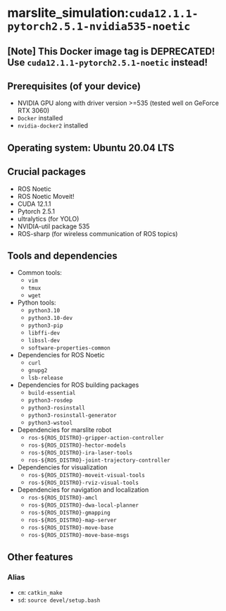 # marslite_simulation:`cuda12.1.1-pytorch2.5.1-nvidia535-noetic`

## [Note] This Docker image tag is DEPRECATED! Use `cuda12.1.1-pytorch2.5.1-noetic` instead!

## Prerequisites (of your device)
* NVIDIA GPU along with driver version >=535 (tested well on GeForce RTX 3060)
* `Docker` installed
* `nvidia-docker2` installed

## Operating system: Ubuntu 20.04 LTS

## Crucial packages
* ROS Noetic
* ROS Noetic Moveit!
* CUDA 12.1.1
* Pytorch 2.5.1
* ultralytics (for YOLO)
* NVIDIA-util package 535
* ROS-sharp (for wireless communication of ROS topics)

## Tools and dependencies
* Common tools:
  - `vim`
  - `tmux`
  - `wget`
* Python tools:
  - `python3.10`
  - `python3.10-dev`
  - `python3-pip`
  - `libffi-dev`
  - `libssl-dev`
  - `software-properties-common`
* Dependencies for ROS Noetic
  - `curl`
  - `gnupg2`
  - `lsb-release`
* Dependencies for ROS building packages
  - `build-essential`
  - `python3-rosdep`
  - `python3-rosinstall`
  - `python3-rosinstall-generator`
  - `python3-wstool`
* Dependencies for marslite robot
  - `ros-${ROS_DISTRO}-gripper-action-controller`
  - `ros-${ROS_DISTRO}-hector-models`
  - `ros-${ROS_DISTRO}-ira-laser-tools`
  - `ros-${ROS_DISTRO}-joint-trajectory-controller`
* Dependencies for visualization
  - `ros-${ROS_DISTRO}-moveit-visual-tools`
  - `ros-${ROS_DISTRO}-rviz-visual-tools`
* Dependencies for navigation and localization
  - `ros-${ROS_DISTRO}-amcl`
  - `ros-${ROS_DISTRO}-dwa-local-planner`
  - `ros-${ROS_DISTRO}-gmapping`
  - `ros-${ROS_DISTRO}-map-server`
  - `ros-${ROS_DISTRO}-move-base`
  - `ros-${ROS_DISTRO}-move-base-msgs`

## Other features

### Alias
* `cm`: `catkin_make`
* `sd`: `source devel/setup.bash`